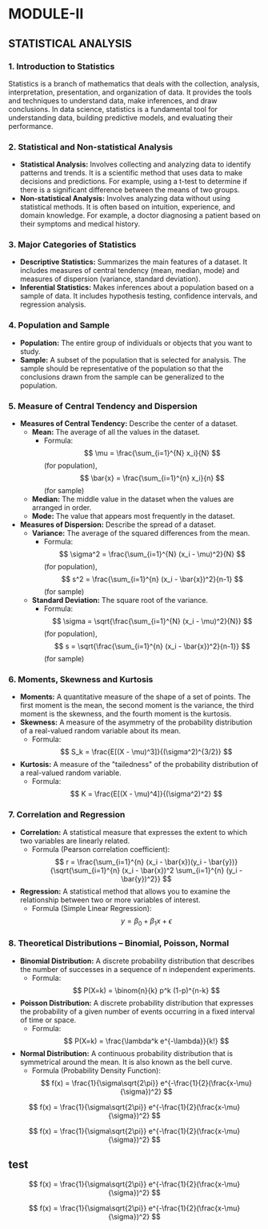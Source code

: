# MODULE-II
## STATISTICAL ANALYSIS

### 1. Introduction to Statistics
Statistics is a branch of mathematics that deals with the collection, analysis, interpretation, presentation, and organization of data. It provides the tools and techniques to understand data, make inferences, and draw conclusions. In data science, statistics is a fundamental tool for understanding data, building predictive models, and evaluating their performance.

### 2. Statistical and Non-statistical Analysis
- **Statistical Analysis:** Involves collecting and analyzing data to identify patterns and trends. It is a scientific method that uses data to make decisions and predictions. For example, using a t-test to determine if there is a significant difference between the means of two groups.
- **Non-statistical Analysis:** Involves analyzing data without using statistical methods. It is often based on intuition, experience, and domain knowledge. For example, a doctor diagnosing a patient based on their symptoms and medical history.

### 3. Major Categories of Statistics
- **Descriptive Statistics:** Summarizes the main features of a dataset. It includes measures of central tendency (mean, median, mode) and measures of dispersion (variance, standard deviation).
- **Inferential Statistics:** Makes inferences about a population based on a sample of data. It includes hypothesis testing, confidence intervals, and regression analysis.

### 4. Population and Sample
- **Population:** The entire group of individuals or objects that you want to study.
- **Sample:** A subset of the population that is selected for analysis. The sample should be representative of the population so that the conclusions drawn from the sample can be generalized to the population.

### 5. Measure of Central Tendency and Dispersion
- **Measures of Central Tendency:** Describe the center of a dataset.
    - **Mean:** The average of all the values in the dataset.
        - Formula:  $$ \mu = \frac{\sum_{i=1}^{N} x_i}{N} $$ (for population), $$ \bar{x} = \frac{\sum_{i=1}^{n} x_i}{n} $$ (for sample)
    - **Median:** The middle value in the dataset when the values are arranged in order.
    - **Mode:** The value that appears most frequently in the dataset.
- **Measures of Dispersion:** Describe the spread of a dataset.
    - **Variance:** The average of the squared differences from the mean.
        - Formula: $$ \sigma^2 = \frac{\sum_{i=1}^{N} (x_i - \mu)^2}{N} $$ (for population), $$ s^2 = \frac{\sum_{i=1}^{n} (x_i - \bar{x})^2}{n-1} $$ (for sample)
    - **Standard Deviation:** The square root of the variance.
        - Formula: $$ \sigma = \sqrt{\frac{\sum_{i=1}^{N} (x_i - \mu)^2}{N}} $$ (for population), $$ s = \sqrt{\frac{\sum_{i=1}^{n} (x_i - \bar{x})^2}{n-1}} $$ (for sample)

### 6. Moments, Skewness and Kurtosis
- **Moments:** A quantitative measure of the shape of a set of points. The first moment is the mean, the second moment is the variance, the third moment is the skewness, and the fourth moment is the kurtosis.
- **Skewness:** A measure of the asymmetry of the probability distribution of a real-valued random variable about its mean.
    - Formula: $$ S_k = \frac{E[(X - \mu)^3]}{(\sigma^2)^{3/2}} $$
- **Kurtosis:** A measure of the "tailedness" of the probability distribution of a real-valued random variable.
    - Formula: $$ K = \frac{E[(X - \mu)^4]}{(\sigma^2)^2} $$

### 7. Correlation and Regression
- **Correlation:** A statistical measure that expresses the extent to which two variables are linearly related.
    - Formula (Pearson correlation coefficient): $$ r = \frac{\sum_{i=1}^{n} (x_i - \bar{x})(y_i - \bar{y})}{\sqrt{\sum_{i=1}^{n} (x_i - \bar{x})^2 \sum_{i=1}^{n} (y_i - \bar{y})^2}} $$
- **Regression:** A statistical method that allows you to examine the relationship between two or more variables of interest.
    - Formula (Simple Linear Regression): $$ y = \beta_0 + \beta_1 x + \epsilon $$

### 8. Theoretical Distributions – Binomial, Poisson, Normal
- **Binomial Distribution:** A discrete probability distribution that describes the number of successes in a sequence of n independent experiments.
    - Formula: $$ P(X=k) = \binom{n}{k} p^k (1-p)^{n-k} $$
- **Poisson Distribution:** A discrete probability distribution that expresses the probability of a given number of events occurring in a fixed interval of time or space.
    - Formula: $$ P(X=k) = \frac{\lambda^k e^{-\lambda}}{k!} $$
- **Normal Distribution:** A continuous probability distribution that is symmetrical around the mean. It is also known as the bell curve.
    - Formula (Probability Density Function): $$ f(x) = \frac{1}{\sigma\sqrt{2\pi}} e^{-\frac{1}{2}(\frac{x-\mu}{\sigma})^2} $$






$$ f(x) = \frac{1}{\sigma\sqrt{2\pi}} e^{-\frac{1}{2}(\frac{x-\mu}{\sigma})^2} $$





$$ f(x) = \frac{1}{\sigma\sqrt{2\pi}} e^{-\frac{1}{2}(\frac{x-\mu}{\sigma})^2} $$

## test

$$ f(x) = \frac{1}{\sigma\sqrt{2\pi}} e^{-\frac{1}{2}(\frac{x-\mu}{\sigma})^2} $$



$$ f(x) = \frac{1}{\sigma\sqrt{2\pi}} e^{-\frac{1}{2}(\frac{x-\mu}{\sigma})^2} $$
